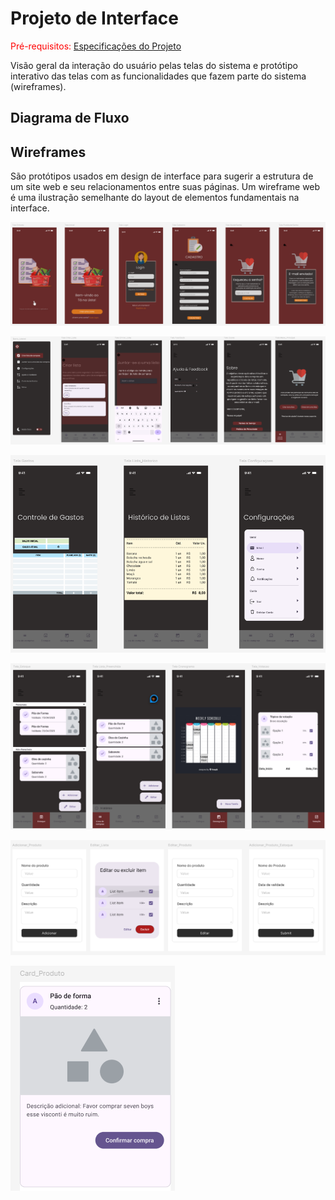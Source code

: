
# Projeto de Interface

<span style="color:red">Pré-requisitos: <a href="02-Especificação do Projeto.md"> Especificações do Projeto</a></span>

Visão geral da interação do usuário pelas telas do sistema e protótipo interativo das telas com as funcionalidades que fazem parte do sistema (wireframes).

## Diagrama de Fluxo

## Wireframes

São protótipos usados em design de interface para sugerir a estrutura de um site web e seu relacionamentos entre suas páginas. Um wireframe web é uma ilustração semelhante do layout de elementos fundamentais na interface.

 ![Prototipo - Login](./img/login.png)
 
 ![Prototipo](./img/prototipo.png)
 
 ![Prototipo](./img/prototipo2.png)
 
 ![Prototipo](./img/prototipo3.png)
 
 ![Prototipo](./img/prototipo4.png)
 
 ![Card](./img/card.png)
 
